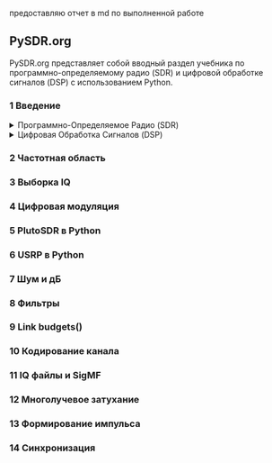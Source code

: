 предоставляю отчет в md по выполненной работе

## PySDR.org 
 PySDR.org представляет собой вводный раздел учебника по программно-определяемому радио (SDR) и цифровой обработке сигналов (DSP) с использованием Python.
 
### 1 Введение
<details>
 <summary>Программно-Определяемое Радио (SDR) </summary>
Радио, в котором задачи обработки сигналов, традиционно выполняемые аппаратными средствами, осуществляются с помощью программного обеспечения.
</details>
 
 <details><summary>Цифровая Обработка Сигналов (DSP) </summary>
 Цифровая обработка сигналов, в данном случае радиочастотных сигналов.
 </details>

### 2 Частотная область

### 3 Выборка IQ

### 4 Цифровая модуляция


### 5 PlutoSDR в Python

### 6 USRP в Python
### 7 Шум и дБ


### 8 Фильтры


### 9 Link budgets()

### 10 Кодирование канала


### 11 IQ файлы и SigMF

### 12 Многолучевое затухание

### 13 Формирование импульса

### 14 Синхронизация 

